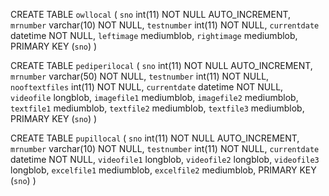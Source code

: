 
CREATE TABLE `owllocal` (
  `sno` int(11) NOT NULL AUTO_INCREMENT,
  `mrnumber` varchar(10) NOT NULL,
  `testnumber` int(11) NOT NULL,
  `currentdate` datetime NOT NULL,
  `leftimage` mediumblob,
  `rightimage` mediumblob,
  PRIMARY KEY (`sno`)
) 

CREATE TABLE `pediperilocal` (
  `sno` int(11) NOT NULL AUTO_INCREMENT,
  `mrnumber` varchar(50) NOT NULL,
  `testnumber` int(11) NOT NULL,
  `nooftextfiles` int(11) NOT NULL,
  `currentdate` datetime NOT NULL,
  `videofile` longblob,
  `imagefile1` mediumblob,
  `imagefile2` mediumblob,
  `textfile1` mediumblob,
  `textfile2` mediumblob,
  `textfile3` mediumblob,
  PRIMARY KEY (`sno`)
) 

CREATE TABLE `pupillocal` (
  `sno` int(11) NOT NULL AUTO_INCREMENT,
  `mrnumber` varchar(10) NOT NULL,
  `testnumber` int(11) NOT NULL,
  `currentdate` datetime NOT NULL,
  `videofile1` longblob,
  `videofile2` longblob,
  `videofile3` longblob,
  `excelfile1` mediumblob,
  `excelfile2` mediumblob,
  PRIMARY KEY (`sno`)
) 
